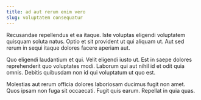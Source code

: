 ```yaml
---
title: ad aut rerum enim vero
slug: voluptatem consequatur
---
```


Recusandae repellendus et ea itaque. Iste voluptas eligendi voluptatem quisquam soluta natus. Optio et sit provident ut qui aliquam ut. Aut sed rerum in sequi itaque dolores facere aperiam aut.

Quo eligendi laudantium et qui. Velit eligendi iusto ut. Est in saepe dolores reprehenderit quo voluptates modi. Laborum qui aut nihil id et odit quia omnis. Debitis quibusdam non id qui voluptatum ut quo est.

Molestias aut rerum officia dolores laboriosam ducimus fugit non amet. Quos ipsam non fuga sit occaecati. Fugit quis earum. Repellat in quia quas.
